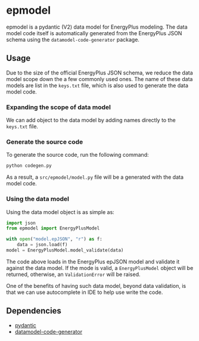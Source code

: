 # epmodel

epmodel is a pydantic (V2) data model for EnergyPlus modeling.
The data model code itself is automatically generated from the EnergyPlus
JSON schema using the `datamodel-code-generator` package.



## Usage

Due to the size of the official EnergyPlus JSON schema, we reduce the data model scope
down the a few commonly used ones. The name of these data models are list in the `keys.txt`
file, which is also used to generate the data model code.

### Expanding the scope of data model

We can add object to the data model by adding names directly to the `keys.txt` file.

### Generate the source code

To generate the source code, run the following command:

```bash
python codegen.py
```

As a result, a `src/epmodel/model.py` file will be a generated with the data model code.

### Using the data model
Using the data model object is as simple as:

```python
import json
from epmodel import EnergyPlusModel

with open("model.epJSON", "r") as f:
    data = json.load(f)
model = EnergyPlusModel.model_validate(data)
```

The code above loads in the EnergyPlus epJSON model and validate it against the data model.
If the mode is valid, a `EnergyPlusModel` object will be returned, otherwise, an `ValidationError`
will be raised.

One of the benefits of having such data model, beyond data validation, is that we can use
autocomplete in IDE to help use write the code.

## Dependencies

* [pydantic](https://github.com/pydantic/pydantic)
* [datamodel-code-generator](https://github.com/koxudaxi/datamodel-code-generator)
